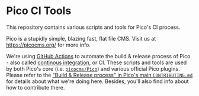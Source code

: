 Pico CI Tools
=============

This repository contains various scripts and tools for Pico's CI process.

Pico is a stupidly simple, blazing fast, flat file CMS. Visit us at https://picocms.org/ for more info.

We're using [GitHub Actions](https://github.com/features/actions) to automate the build & release process of Pico - also called [continous integration](https://en.wikipedia.org/wiki/Continuous_integration), or CI. These scripts and tools are used by both Pico's core (i.e. [`picocms/Pico`](https://github.com/picocms/Pico)) and various official Pico plugins. Please refer to the ["Build & Release process" in Pico's main `CONTRIBUTING.md`](https://github.com/picocms/Pico/blob/master/CONTRIBUTING.md) for details about what we're doing here. Besides, you'll also find info about how to contribute there.
